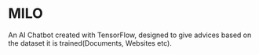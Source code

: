 # MILO
An AI Chatbot created with TensorFlow, designed to give advices based on the dataset it is trained(Documents, Websites etc).
